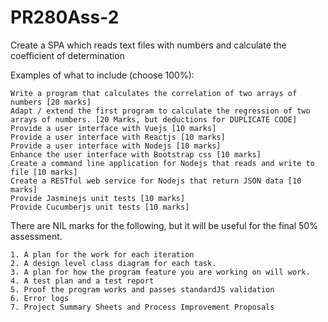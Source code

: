 # PR280Ass-2

Create a SPA which reads text files with numbers and calculate the coefficient of determination

Examples of what to include (choose 100%):

	Write a program that calculates the correlation of two arrays of numbers [20 marks]
	Adapt / extend the first program to calculate the regression of two arrays of numbers. [20 Marks, but deductions for DUPLICATE CODE]
	Provide a user interface with Vuejs [10 marks]
	Provide a user interface with Reactjs [10 marks]
	Provide a user interface with Nodejs [10 marks]
	Enhance the user interface with Bootstrap css [10 marks]
	Create a command line application for Nodejs that reads and write to file [10 marks]
	Create a RESTful web service for Nodejs that return JSON data [10 marks]
	Provide Jasminejs unit tests [10 marks]
	Provide Cucumberjs unit tests [10 marks]

There are NIL marks for the following, but it will be useful for the final 50% assessment.

	1. A plan for the work for each iteration
	2. A design level class diagram for each task.
	3. A plan for how the program feature you are working on will work.
	4. A test plan and a test report
	5. Proof the program works and passes standardJS validation
	6. Error logs
	7. Project Summary Sheets and Process Improvement Proposals
